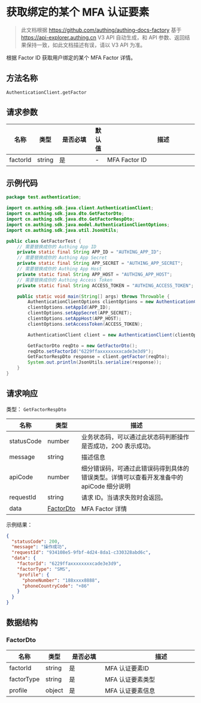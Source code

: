 # 获取绑定的某个 MFA 认证要素

<!--
  警告⚠️：
  不要直接修改该文档，
  https://github.com/Authing/authing-docs-factory
  使用该项目进行生成
-->

<LastUpdated />

> 此文档根据 https://github.com/authing/authing-docs-factory 基于 https://api-explorer.authing.cn V3 API 自动生成，和 API 参数、返回结果保持一致，如此文档描述有误，请以 V3 API 为准。


根据 Factor ID 获取用户绑定的某个 MFA Factor 详情。

## 方法名称

`AuthenticationClient.getFactor`

## 请求参数

| 名称 | 类型 | <div style="width:80px">是否必填</div> | 默认值 | <div style="width:300px">描述</div> | <div style="width:200px"></div>示例值</div> |
| ---- | ---- | ---- | ---- | ---- | ---- |
 | factorId | string  | 是 | - | MFA Factor ID  | `6229ffaxxxxxxxxcade3e3d9` |




## 示例代码

```java
package test.authentication;

import cn.authing.sdk.java.client.AuthenticationClient;
import cn.authing.sdk.java.dto.GetFactorDto;
import cn.authing.sdk.java.dto.GetFactorRespDto;
import cn.authing.sdk.java.model.AuthenticationClientOptions;
import cn.authing.sdk.java.util.JsonUtils;

public class GetFactorTest {
    // 需要替换成你的 Authing App ID
    private static final String APP_ID = "AUTHING_APP_ID";
    // 需要替换成你的 Authing App Secret
    private static final String APP_SECRET = "AUTHING_APP_SECRET";
    // 需要替换成你的 Authing App Host
    private static final String APP_HOST = "AUTHING_APP_HOST";
    // 需要替换成你的 Authing Access Token
    private static final String ACCESS_TOKEN = "AUTHING_ACCESS_TOKEN";

    public static void main(String[] args) throws Throwable {
        AuthenticationClientOptions clientOptions = new AuthenticationClientOptions();
        clientOptions.setAppId(APP_ID);
        clientOptions.setAppSecret(APP_SECRET);
        clientOptions.setAppHost(APP_HOST);
        clientOptions.setAccessToken(ACCESS_TOKEN);

        AuthenticationClient client = new AuthenticationClient(clientOptions);

        GetFactorDto reqDto = new GetFactorDto();
        reqDto.setFactorId("6229ffaxxxxxxxxcade3e3d9");
        GetFactorRespDto response = client.getFactor(reqDto);
        System.out.println(JsonUtils.serialize(response));
    }
}

```




## 请求响应

类型： `GetFactorRespDto`

| 名称 | 类型 | 描述 |
| ---- | ---- | ---- |
| statusCode | number | 业务状态码，可以通过此状态码判断操作是否成功，200 表示成功。 |
| message | string | 描述信息 |
| apiCode | number | 细分错误码，可通过此错误码得到具体的错误类型。详情可以查看开发准备中的 apiCode 细分说明 |
| requestId | string | 请求 ID。当请求失败时会返回。 |
| data | <a href="#FactorDto">FactorDto</a> | MFA Factor 详情 |



示例结果：

```json
{
  "statusCode": 200,
  "message": "操作成功",
  "requestId": "934108e5-9fbf-4d24-8da1-c330328abd6c",
  "data": {
    "factorId": "6229ffaxxxxxxxxcade3e3d9",
    "factorType": "SMS",
    "profile": {
      "phoneNumber": "188xxxx8888",
      "phoneCountryCode": "+86"
    }
  }
}
```

## 数据结构


### <a id="FactorDto"></a> FactorDto

| 名称 | 类型 | <div style="width:80px">是否必填</div> | <div style="width:300px">描述</div> | <div style="width:200px">示例值</div> |
| ---- |  ---- | ---- | ---- | ---- |
| factorId | string | 是 | MFA 认证要素ID   |  `6229ffaxxxxxxxxcade3e3d9` |
| factorType | string | 是 | MFA 认证要素类型   | OTP |
| profile | object | 是 | MFA 认证要素信息   |  `{"phoneNumber":"188xxxx8888","phoneCountryCode":"+86"}` |


